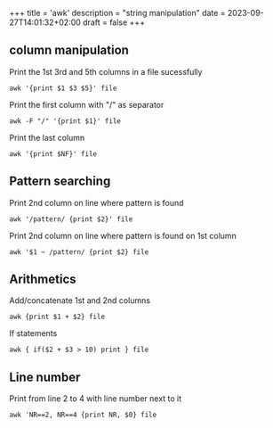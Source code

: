 +++
title = 'awk'
description = "string manipulation"
date = 2023-09-27T14:01:32+02:00
draft = false
+++

## column manipulation

Print the 1st 3rd and 5th columns in a file sucessfully

```awk '{print $1 $3 $5}' file```

Print the first column with "/" as separator

```awk -F "/" '{print $1}' file```

Print the last column 

```awk '{print $NF}' file```

## Pattern searching

Print 2nd column on line where pattern is found

```awk '/pattern/ {print $2}' file```

Print 2nd column on line where pattern is found on 1st column

```awk '$1 ~ /pattern/ {print $2} file```

## Arithmetics 

Add/concatenate 1st and 2nd columns

```awk {print $1 + $2} file```

If statements 

```awk { if($2 + $3 > 10) print } file```

## Line number

Print from line 2 to 4 with line number next to it

```awk 'NR==2, NR==4 {print NR, $0} file```
